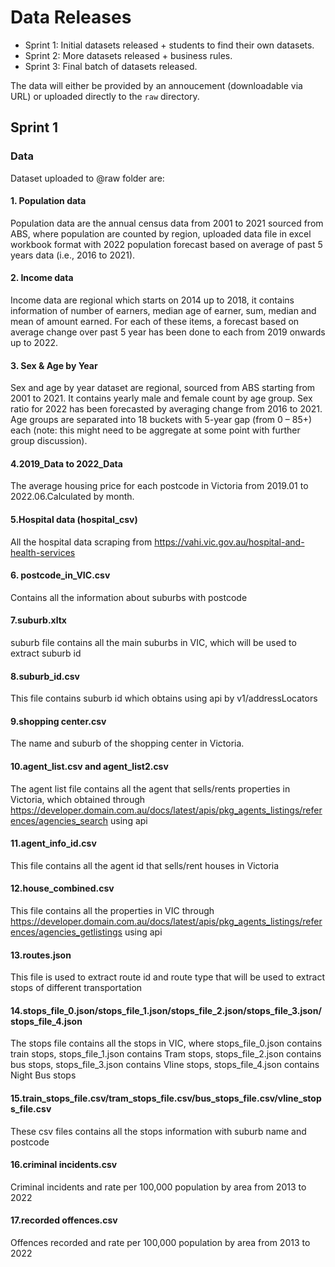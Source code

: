 # Data Releases
- Sprint 1: Initial datasets released + students to find their own datasets.
- Sprint 2: More datasets released + business rules.
- Sprint 3: Final batch of datasets released.

The data will either be provided by an annoucement (downloadable via URL) or uploaded directly to the `raw` directory.


## Sprint 1 

### Data 
Dataset uploaded to @raw folder are: 
#### 1. Population data 
Population data are the annual census data from 2001 to 2021 sourced from ABS, where population are counted by region, uploaded data file in excel workbook format with 2022 population forecast based on average of past 5 years data (i.e., 2016 to 2021).
#### 2. Income data
Income data are regional which starts on 2014 up to 2018, it contains information of number of earners, median age of earner, sum, median and mean of amount earned. For each of these items, a forecast based on average change over past 5 year has been done to each from 2019 onwards up to 2022. 
#### 3. Sex & Age by Year
Sex and age by year dataset are regional, sourced from ABS starting from 2001 to 2021. It contains yearly male and female count by age group. Sex ratio for 2022 has been forecasted by averaging change from 2016 to 2021. Age groups are separated into 18 buckets with 5-year gap (from 0 – 85+) each (note: this might need to be aggregate at some point with further group discussion). 
#### 4.2019_Data to 2022_Data
The average housing price for each postcode in Victoria from 2019.01 to 2022.06.Calculated by month.
#### 5.Hospital data (hospital_csv)
All the hospital data scraping from https://vahi.vic.gov.au/hospital-and-health-services
#### 6. postcode_in_VIC.csv
Contains all the information about suburbs with postcode
#### 7.suburb.xltx
suburb file contains all the main suburbs in VIC, which will be used to extract suburb id
#### 8.suburb_id.csv
This file contains suburb id which obtains using api by v1/addressLocators 
#### 9.shopping center.csv
The name and suburb of the shopping center in Victoria.
#### 10.agent_list.csv and agent_list2.csv
The agent list file contains all the agent that sells/rents properties in Victoria, which obtained through https://developer.domain.com.au/docs/latest/apis/pkg_agents_listings/references/agencies_search using api
#### 11.agent_info_id.csv
This file contains all the agent id that sells/rent houses in Victoria
#### 12.house_combined.csv
This file contains all the properties in VIC through https://developer.domain.com.au/docs/latest/apis/pkg_agents_listings/references/agencies_getlistings using api
#### 13.routes.json
This file is used to extract route id and route type that will be used to extract stops of different transportation
#### 14.stops_file_0.json/stops_file_1.json/stops_file_2.json/stops_file_3.json/stops_file_4.json
The stops file contains all the stops in VIC, where stops_file_0.json contains train stops, stops_file_1.json contains Tram stops, stops_file_2.json contains bus stops, stops_file_3.json contains Vline stops, stops_file_4.json contains Night Bus stops
#### 15.train_stops_file.csv/tram_stops_file.csv/bus_stops_file.csv/vline_stops_file.csv
These csv files contains all the stops information with suburb name and postcode
#### 16.criminal incidents.csv
Criminal incidents and rate per 100,000 population by area from 2013 to 2022
#### 17.recorded offences.csv
Offences recorded and rate per 100,000 population by area from 2013 to 2022
